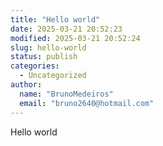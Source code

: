 ```yaml
---
title: "Hello world"
date: 2025-03-21 20:52:23
modified: 2025-03-21 20:52:24
slug: hello-world
status: publish
categories:
  - Uncategorized
author:
  name: "BrunoMedeiros"
  email: "bruno2640@hotmail.com"
---
```


Hello world